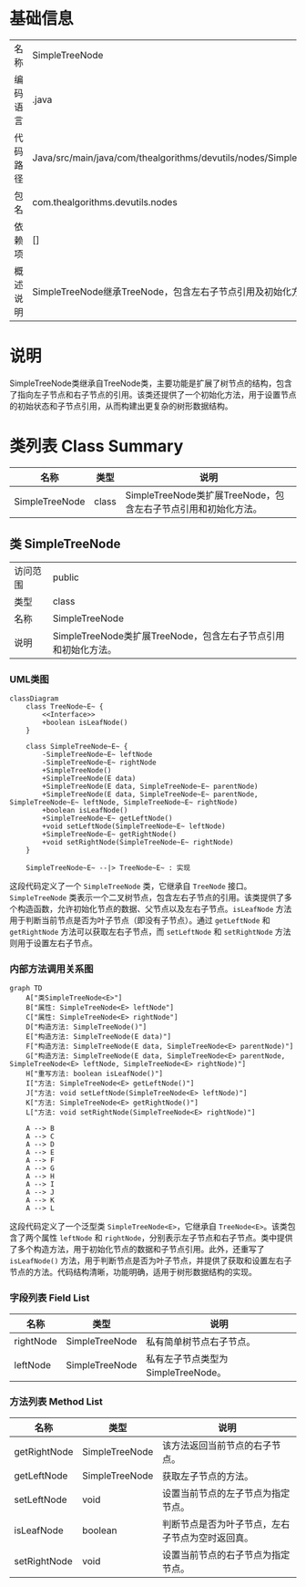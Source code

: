 # 基础信息

|      |      |
|------|------|
| 名称 | SimpleTreeNode |
| 编码语言 | .java |
| 代码路径 | Java/src/main/java/com/thealgorithms/devutils/nodes/SimpleTreeNode.java |
| 包名 | com.thealgorithms.devutils.nodes |
| 依赖项 | [] |
| 概述说明 | SimpleTreeNode继承TreeNode，包含左右子节点引用及初始化方法。 |

# 说明

SimpleTreeNode类继承自TreeNode类，主要功能是扩展了树节点的结构，包含了指向左子节点和右子节点的引用。该类还提供了一个初始化方法，用于设置节点的初始状态和子节点引用，从而构建出更复杂的树形数据结构。

# 类列表 Class Summary

| 名称   | 类型  | 说明 |
|-------|------|-------------|
| SimpleTreeNode | class | SimpleTreeNode类扩展TreeNode，包含左右子节点引用和初始化方法。 |



## 类 SimpleTreeNode

|      |      |
|------|------|
| 访问范围 | public |
| 类型 | class |
| 名称 | SimpleTreeNode |
| 说明 | SimpleTreeNode类扩展TreeNode，包含左右子节点引用和初始化方法。 |


### UML类图

```mermaid
classDiagram
    class TreeNode~E~ {
        <<Interface>>
        +boolean isLeafNode()
    }

    class SimpleTreeNode~E~ {
        -SimpleTreeNode~E~ leftNode
        -SimpleTreeNode~E~ rightNode
        +SimpleTreeNode()
        +SimpleTreeNode(E data)
        +SimpleTreeNode(E data, SimpleTreeNode~E~ parentNode)
        +SimpleTreeNode(E data, SimpleTreeNode~E~ parentNode, SimpleTreeNode~E~ leftNode, SimpleTreeNode~E~ rightNode)
        +boolean isLeafNode()
        +SimpleTreeNode~E~ getLeftNode()
        +void setLeftNode(SimpleTreeNode~E~ leftNode)
        +SimpleTreeNode~E~ getRightNode()
        +void setRightNode(SimpleTreeNode~E~ rightNode)
    }

    SimpleTreeNode~E~ --|> TreeNode~E~ : 实现
```

这段代码定义了一个 `SimpleTreeNode` 类，它继承自 `TreeNode` 接口。`SimpleTreeNode` 类表示一个二叉树节点，包含左右子节点的引用。该类提供了多个构造函数，允许初始化节点的数据、父节点以及左右子节点。`isLeafNode` 方法用于判断当前节点是否为叶子节点（即没有子节点）。通过 `getLeftNode` 和 `getRightNode` 方法可以获取左右子节点，而 `setLeftNode` 和 `setRightNode` 方法则用于设置左右子节点。


### 内部方法调用关系图

```mermaid
graph TD
    A["类SimpleTreeNode<E>"]
    B["属性: SimpleTreeNode<E> leftNode"]
    C["属性: SimpleTreeNode<E> rightNode"]
    D["构造方法: SimpleTreeNode()"]
    E["构造方法: SimpleTreeNode(E data)"]
    F["构造方法: SimpleTreeNode(E data, SimpleTreeNode<E> parentNode)"]
    G["构造方法: SimpleTreeNode(E data, SimpleTreeNode<E> parentNode, SimpleTreeNode<E> leftNode, SimpleTreeNode<E> rightNode)"]
    H["重写方法: boolean isLeafNode()"]
    I["方法: SimpleTreeNode<E> getLeftNode()"]
    J["方法: void setLeftNode(SimpleTreeNode<E> leftNode)"]
    K["方法: SimpleTreeNode<E> getRightNode()"]
    L["方法: void setRightNode(SimpleTreeNode<E> rightNode)"]

    A --> B
    A --> C
    A --> D
    A --> E
    A --> F
    A --> G
    A --> H
    A --> I
    A --> J
    A --> K
    A --> L
```

这段代码定义了一个泛型类 `SimpleTreeNode<E>`，它继承自 `TreeNode<E>`。该类包含了两个属性 `leftNode` 和 `rightNode`，分别表示左子节点和右子节点。类中提供了多个构造方法，用于初始化节点的数据和子节点引用。此外，还重写了 `isLeafNode()` 方法，用于判断节点是否为叶子节点，并提供了获取和设置左右子节点的方法。代码结构清晰，功能明确，适用于树形数据结构的实现。

### 字段列表 Field List

| 名称  | 类型  | 说明 |
|-------|-------|------|
| rightNode | SimpleTreeNode<E> | 私有简单树节点右子节点。 |
| leftNode | SimpleTreeNode<E> | 私有左子节点类型为SimpleTreeNode<E>。 |

### 方法列表 Method List

| 名称  | 类型  | 说明 |
|-------|-------|------|
| getRightNode | SimpleTreeNode<E> | 该方法返回当前节点的右子节点。 |
| getLeftNode | SimpleTreeNode<E> | 获取左子节点的方法。 |
| setLeftNode | void | 设置当前节点的左子节点为指定节点。 |
| isLeafNode | boolean | 判断节点是否为叶子节点，左右子节点为空时返回真。 |
| setRightNode | void | 设置当前节点的右子节点为指定节点。 |




